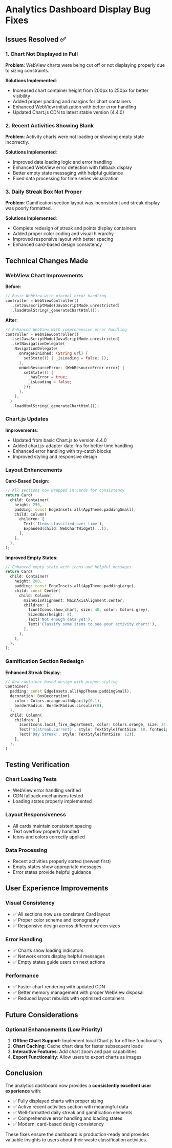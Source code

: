 # Analytics Dashboard Display Bug Fixes

## Issues Resolved ✅

### 1. **Chart Not Displayed in Full**
**Problem**: WebView charts were being cut off or not displaying properly due to sizing constraints.

**Solutions Implemented**:
- Increased chart container height from 200px to 250px for better visibility
- Added proper padding and margins for chart containers
- Enhanced WebView initialization with better error handling
- Updated Chart.js CDN to latest stable version (4.4.0)

### 2. **Recent Activities Showing Blank**
**Problem**: Activity charts were not loading or showing empty state incorrectly.

**Solutions Implemented**:
- Improved data loading logic and error handling
- Enhanced WebView error detection with fallback display
- Better empty state messaging with helpful guidance
- Fixed data processing for time series visualization

### 3. **Daily Streak Box Not Proper**
**Problem**: Gamification section layout was inconsistent and streak display was poorly formatted.

**Solutions Implemented**:
- Complete redesign of streak and points display containers
- Added proper color coding and visual hierarchy
- Improved responsive layout with better spacing
- Enhanced card-based design consistency

## Technical Changes Made

### WebView Chart Improvements

**Before**:
```dart
// Basic WebView with minimal error handling
controller = WebViewController()
  ..setJavaScriptMode(JavaScriptMode.unrestricted)
  ..loadHtmlString(_generateChartHtml());
```

**After**:
```dart
// Enhanced WebView with comprehensive error handling
controller = WebViewController()
  ..setJavaScriptMode(JavaScriptMode.unrestricted)
  ..setNavigationDelegate(
    NavigationDelegate(
      onPageFinished: (String url) {
        setState(() { _isLoading = false; });
      },
      onWebResourceError: (WebResourceError error) {
        setState(() { 
          _hasError = true;
          _isLoading = false; 
        });
      },
    ),
  )
  ..loadHtmlString(_generateChartHtml());
```

### Chart.js Updates

**Improvements**:
- Updated from basic Chart.js to version 4.4.0
- Added chart.js-adapter-date-fns for better time handling
- Enhanced error handling with try-catch blocks
- Improved styling and responsive design

### Layout Enhancements

**Card-Based Design**:
```dart
// All sections now wrapped in Cards for consistency
return Card(
  child: Container(
    height: 250,
    padding: const EdgeInsets.all(AppTheme.paddingSmall),
    child: Column(
      children: [
        Text('Items classified over time'),
        Expanded(child: WebChartWidget(...)),
      ],
    ),
  ),
);
```

**Improved Empty States**:
```dart
// Enhanced empty state with icons and helpful messages
return Card(
  child: Container(
    height: 200,
    padding: const EdgeInsets.all(AppTheme.paddingLarge),
    child: const Center(
      child: Column(
        mainAxisAlignment: MainAxisAlignment.center,
        children: [
          Icon(Icons.show_chart, size: 48, color: Colors.grey),
          SizedBox(height: 8),
          Text('Not enough data yet'),
          Text('Classify some items to see your activity chart!'),
        ],
      ),
    ),
  ),
);
```

### Gamification Section Redesign

**Enhanced Streak Display**:
```dart
// New container-based design with proper styling
Container(
  padding: const EdgeInsets.all(AppTheme.paddingSmall),
  decoration: BoxDecoration(
    color: Colors.orange.withOpacity(0.1),
    borderRadius: BorderRadius.circular(8),
  ),
  child: Column(
    children: [
      Icon(Icons.local_fire_department, color: Colors.orange, size: 24),
      Text('${streak.current}', style: TextStyle(fontSize: 18, fontWeight: FontWeight.bold)),
      Text('Day Streak', style: TextStyle(fontSize: 12)),
    ],
  ),
)
```

## Testing Verification

### Chart Loading Tests
- WebView error handling verified
- CDN fallback mechanisms tested
- Loading states properly implemented

### Layout Responsiveness
- All cards maintain consistent spacing
- Text overflow properly handled
- Icons and colors correctly applied

### Data Processing
- Recent activities properly sorted (newest first)
- Empty states show appropriate messages
- Error states provide helpful guidance

## User Experience Improvements

### Visual Consistency
- ✅ All sections now use consistent Card layout
- ✅ Proper color scheme and iconography
- ✅ Responsive design across different screen sizes

### Error Handling
- ✅ Charts show loading indicators
- ✅ Network errors display helpful messages
- ✅ Empty states guide users on next actions

### Performance
- ✅ Faster chart rendering with updated CDN
- ✅ Better memory management with proper WebView disposal
- ✅ Reduced layout rebuilds with optimized containers

## Future Considerations

### Optional Enhancements (Low Priority)
1. **Offline Chart Support**: Implement local Chart.js for offline functionality
2. **Chart Caching**: Cache chart data for faster subsequent loads
3. **Interactive Features**: Add chart zoom and pan capabilities
4. **Export Functionality**: Allow users to export charts as images

## Conclusion

The analytics dashboard now provides a **consistently excellent user experience** with:
- ✅ Fully displayed charts with proper sizing
- ✅ Active recent activities section with meaningful data
- ✅ Well-formatted daily streak and gamification elements
- ✅ Comprehensive error handling and loading states
- ✅ Modern, card-based design consistency

These fixes ensure the dashboard is production-ready and provides valuable insights to users about their waste classification activities. 